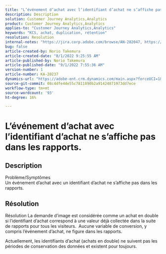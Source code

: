 ```yaml
---
title: "L’événement d’achat avec l’identifiant d’achat ne s’affiche pas dans les rapports"
description: Description
solution: Customer Journey Analytics,Analytics
product: Customer Journey Analytics,Analytics
applies-to: "Customer Journey Analytics,Analytics"
keywords: "KCS, achat, duplication, rétention"
resolution: Resolution
internal-notes: "https://jira.corp.adobe.com/browse/AN-282047, https://jira.corp.adobe.com/browse/AN-287475"
bug: false
article-created-by: Norio Takemura
article-created-date: "8/1/2022 9:25:55 AM"
article-published-by: Norio Takemura
article-published-date: "9/1/2022 7:55:36 AM"
version-number: 1
article-number: KA-20237
dynamics-url: "https://adobe-ent.crm.dynamics.com/main.aspx?forceUCI=1&pagetype=entityrecord&etn=knowledgearticle&id=f8636eed-7b11-ed11-b83d-0022480862c6"
source-git-commit: 08c4dfe4de55c7811890b2a91424871973dd7ece
workflow-type: tm+mt
source-wordcount: '93'
ht-degree: 16%

---
```


# L’événement d’achat avec l’identifiant d’achat ne s’affiche pas dans les rapports.

## Description

Problème/Symptômes
<br>Un événement d’achat avec un identifiant d’achat ne s’affiche pas dans les rapports.


## Résolution


Résolution La demande d’image est considérée comme un achat en double si l’identifiant d’achat correspond à une valeur déjà collectée dans la suite de rapports pour tous les visiteurs.  Aucune variable de conversion, y compris l’événement d’achat, ne figure dans les rapports.

Actuellement, les identifiants d’achat (achats en double) ne suivent pas les périodes de conservation des données et existent pour toujours.
